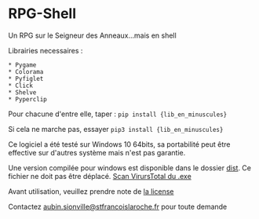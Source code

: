 # RPG-Shell
Un RPG sur le Seigneur des Anneaux...mais en shell

Librairies necessaires :

    * Pygame
    * Colorama
    * Pyfiglet
    * Click
    * Shelve
    * Pyperclip


Pour chacune d'entre elle, taper :
    `pip install {lib_en_minuscules}`

Si cela ne marche pas, essayer
    `pip3 install {lib_en_minuscules}`


Ce logiciel a été testé sur Windows 10 64bits, sa portabilité peut être effective sur d'autres système mais n'est pas garantie.

Une version compilée pour windows est disponible dans le dossier [dist](/dist). Ce fichier ne doit pas être déplacé.
[Scan VirursTotal du .exe](https://www.virustotal.com/gui/file/016b52996e4ea67dd0560d955d5aedebaa3dda64042dba860bb6630cacebb71e/detection)


Avant utilisation, veuillez prendre note de [la license](LICENSE)

Contactez aubin.sionville@stfrancoislaroche.fr pour toute demande